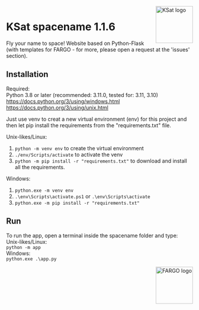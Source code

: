<img src="logo-ksat.png" alt="KSat logo" height="100" width="100" align="right"/>

# KSat spacename 1.1.6
Fly your name to space! Website based on Python-Flask (with templates for FARGO - for more, please open a request at the 'issues' section).

## Installation
Required: <br>
Python 3.8 or later (recommended: 3.11.0, tested for: 3.11, 3.10) <br>
https://docs.python.org/3/using/windows.html <br>
https://docs.python.org/3/using/unix.html <br>

Just use venv to creat a new virtual environment (env) for this project and then let pip install the requirements from the "requirements.txt" file.

Unix-likes/Linux: <br>
1. ```python -m venv env``` to create the virtual environment <br>
2. ```./env/Scripts/activate``` to activate the venv <br>
3. ```python -m pip install -r "requirements.txt"``` to download and install all the requirements. <br>

Windows: <br>
1. ```python.exe -m venv env``` <br>
2. ```.\env\Scripts\activate.ps1``` or ```.\env\Scripts\activate``` <br>
3. ```python.exe -m pip install -r "requirements.txt"```

## Run

To run the app, open a terminal inside the spacename folder and type: <br>
Unix-likes/Linux: <br>
```python -m app``` <br>
Windows: <br>
```python.exe .\app.py```

<img src="logo-fargo.png" alt="FARGO logo" height="100" width="100" align="right"/>

